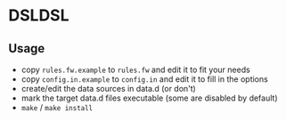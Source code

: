 # DSLDSL

## Usage
- copy `rules.fw.example` to `rules.fw` and edit it to fit your needs
- copy `config.in.example` to `config.in` and edit it to fill in the options
- create/edit the data sources in data.d (or don't)
- mark the target data.d files executable (some are disabled by default)
- `make` / `make install`
